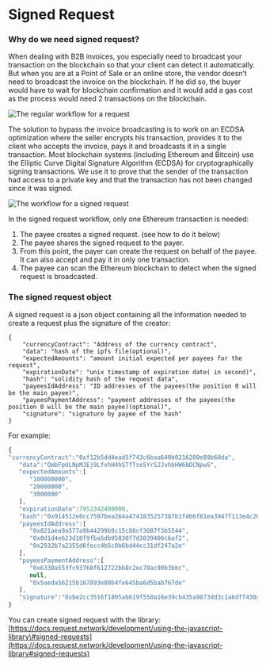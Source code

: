 # Signed Request

### Why do we need signed request?

When dealing with B2B invoices, you especially need to broadcast your transaction on the blockchain so that your client can detect it automatically. But when you are at a Point of Sale or an online store, the vendor doesn’t need to broadcast the invoice on the blockchain. If he did so, the buyer would have to wait for blockchain confirmation and it would add a gas cost as the process would need 2 transactions on the blockchain.

![The regular workflow for a request](../../.gitbook/assets/notsignedreq.PNG)

The solution to bypass the invoice broadcasting is to work on an ECDSA optimization where the seller encrypts his transaction, provides it to the client who accepts the invoice, pays it and broadcasts it in a single transaction. Most blockchain systems \(including Ethereum and Bitcoin\) use the Elliptic Curve Digital Signature Algorithm \(ECDSA\) for cryptographically signing transactions. We use it to prove that the sender of the transaction had access to a private key and that the transaction has not been changed since it was signed.

![The workflow for a signed request](../../.gitbook/assets/signedreq.PNG)

In the signed request workflow, only one Ethereum transaction is needed:

1. The payee creates a signed request. \(see how to do it below\)
2. The payee shares the signed request to the payer.
3. From this point, the payer can create the request on behalf of the payee. It can also accept and pay it in only one transaction.
4. The payee can scan the Ethereum blockchain to detect when the signed request is broadcasted.

### The signed request object

A signed request is a json object containing all the information needed to create a request plus the signature of the creator:

```text
{
    "currencyContract": "Address of the currency contract",
    "data": "hash of the ipfs file(optional)",
    "expectedAmounts": "amount initial expected per payees for the request",
    "expirationDate": "unix timestamp of expiration date( in second)",
    "hash": "solidity hash of the request data",
    "payeesIdAddress": "ID addresses of the payees(the position 0 will be the main payee)",
    "payeesPaymentAddress": "payment addresses of the payees(the position 0 will be the main payee)(optional)",
    "signature": "signature by payee of the hash"
}
```

For example:

```javascript
{  
"currencyContract":"0xf12b5dd4ead5f743c6baa640b0216200e89b60da",
   "data":"QmbFpULNpMJEj9LfvhH4hSTfTse5YrS2JvhbHW6bDCNpwS",
   "expectedAmounts":[  
      "100000000",
      "20000000",
      "3000000"
   ],
   "expirationDate":7952342400000,
   "hash":"0x914512e0cc7597bea264a4741835257387b1fd66f81ea3947f113e4c20b4a679",
   "payeesIdAddress":[  
      "0x821aea9a577a9b44299b9c15c88cf3087f3b5544",
      "0x0d1d4e623d10f9fba5db95830f7d3839406c6af2",
      "0x2932b7a2355d6fecc4b5c0b6bd44cc31df247a2e"
   ],
   "payeesPaymentAddress":[  
      "0x6330a553fc93768f612722bb8c2ec78ac90b3bbc",
      null,
      "0x5aeda56215b167893e80b4fe645ba6d5bab767de"
   ],
   "signature":"0xbe2cc3516f1805ab619f550a16e39cb435a9873dd3c1a6dff430a345c30b206515217da7430306207c7cf06e092c84ef0fb3def78c87e4488a5babc8c6f9761a01"
}
```

You can create signed request with the library: [https://docs.request.network/development/using-the-javascript-library\#signed-requests](https://docs.request.network/development/using-the-javascript-library#signed-requests)



